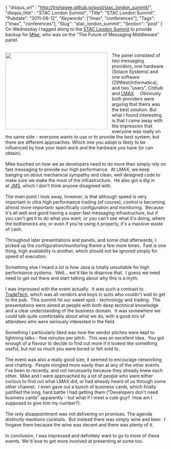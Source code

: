{
 "disqus_url" : "http://trishagee.github.io/post/stac_london_summit/",
 "disqus_title" : "STAC London Summit",
 "Title": "STAC London Summit",
 "Pubdate": "2011-06-12",
 "Keywords": ["lmax", "conferences"],
 "Tags": ["lmax", "conferences"],
 "Slug": "stac_london_summit",
 "Section": "post"
}
On Wednesday I tagged along to the <a href="http://www.stacresearch.com/node/8970">STAC London Summit</a> to provide backup for <a href="http://mikes-tech.blogspot.com/">Mike</a>, who was on the "The Future of Messaging Middleware" panel.<br /><br /><div class="separator" style="clear: both; text-align: center;"><a href="http://3.bp.blogspot.com/-NRHoNyOb8Bs/TfUO0FswkoI/AAAAAAAAICw/PaFNJkS6sEU/s1600/IMG_20110608_162250.jpg" imageanchor="1" style="clear: left; float: left; margin-bottom: 1em; margin-right: 1em;"><img border="0" height="240" src="http://3.bp.blogspot.com/-NRHoNyOb8Bs/TfUO0FswkoI/AAAAAAAAICw/PaFNJkS6sEU/s320/IMG_20110608_162250.jpg" width="320" /></a></div>The panel consisted of two messaging providers, one hardware (Solace Systems) and one software (29West/Informatica), and two "users", Citihub and <a href="http://community.lmaxtrader.com/">LMAX</a>. &nbsp; &nbsp;Obviously both providers were arguing that theirs was the best solution. But what I found interesting is that I came away with the impression that everyone was really on the same side - everyone wants to use or to provide the best system, but there are different approaches. Which one you adopt is likely to be influenced by how your team work and the hardware you have (or can obtain).<br /><br /><div style="margin-bottom: 0px; margin-left: 0px; margin-right: 0px; margin-top: 0px;">Mike touched on how we as developers need to do more than simply rely on fast messaging to provide our high performance. &nbsp;At LMAX, we keep banging on about mechanical sympathy and clean, well designed code to make sure we make the most of the infrastructure. &nbsp;He also got a dig in at&nbsp;<a href="http://java.sun.com/developer/technicalArticles/Ecommerce/jms/index.html">JMS</a>, which I don't think anyone disagreed with.</div><div style="margin-bottom: 0px; margin-left: 0px; margin-right: 0px; margin-top: 0px;"><br /></div>The main point I took away, however, is that although speed is very important in ultra high performance trading (of course), control is becoming almost more important: specifically configuration and monitoring. &nbsp;Because it's all well and good having a super-fast messaging infrastructure, but if you can't get it to do what you want, or you can't see what it's doing, where the bottlenecks are, or even if you're using it properly, it's a massive waste of cash.<br /><br />Throughout later presentations and panels, and some chat afterwards, I picked up the configuration/monitoring theme a few more times. &nbsp;Fast is one thing, high availability is another, which should not be ignored simply for speed of execution.<br /><br />Something else I heard a <i>lot</i> is how Java is totally unsuitable for high performance systems. &nbsp;Well... we'd like to disprove that. &nbsp;I guess we need need to get out there and start talking about why this is a myth.<br /><br />I was impressed with the event actually. &nbsp;It was such a contrast to <a href="http://mechanitis.blogspot.com/2011/04/tradetech-2011-not-like-developer.html">TradeTech</a>, which was all vendors and boys in suits who couldn't wait to get to the pub. &nbsp;This summit hit our sweet spot - technology and trading. &nbsp;The presentations were aimed at people with both deep technical knowledge and a clear understanding of the business domain. &nbsp;It was somewhere we could talk quite comfortably about what we do, with a good mix of attendees who were seriously interested in the field.<br /><br />Something I particularly liked was how the vendor pitches were kept to lightning talks - five minutes per pitch. &nbsp;This was an excellent idea. &nbsp;You got enough of a flavour to decide to find out more if it looked like something useful, but not so much you were bored or felt sold to.<br /><br />The event was also a really good size, it seemed to encourage networking and chatting. &nbsp;People mingled more easily than at any of the other events I've been to recently, and not necessarily because they already knew each other. &nbsp;Mike and I were approached by a lot of people who were either curious to find out what LMAX did, or had already heard of us through some other channel. &nbsp;I even gave out a bunch of business cards, which finally justified the long, hard battle I had getting them ("Developers don't need business cards" apparently - but what if I meet a cute guy? &nbsp;How am I supposed to give him my number?).<br /><br />The only disappointment was not delivering on promises. The agenda <i>distinctly </i>mentions cocktails. &nbsp;But instead there was simply wine and beer. &nbsp;I forgave them because the wine was decent and there was plenty of it.<br /><br />In conclusion, I was impressed and definitely want to go to more of these events. We'd love to get more involved at presenting at some too.
